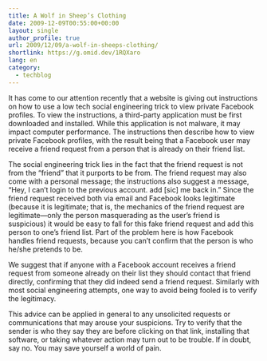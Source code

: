 ```yaml
---
title: A Wolf in Sheep’s Clothing
date: 2009-12-09T00:55:00+00:00
layout: single
author_profile: true
url: 2009/12/09/a-wolf-in-sheeps-clothing/
shortlink: https://g.omid.dev/1RQXaro
lang: en
category: 
  - techblog
---
```

It has come to our attention recently that a website is giving out instructions on how to use a low tech social engineering trick to view private Facebook profiles. To view the instructions, a third-party application must be first downloaded and installed. While this application is not malware, it may impact computer performance. The instructions then describe how to view private Facebook profiles, with the result being that a Facebook user may receive a friend request from a person that is already on their friend list.

The social engineering trick lies in the fact that the friend request is not from the “friend” that it purports to be from. The friend request may also come with a personal message; the instructions also suggest a message, “Hey, I can’t login to the previous account. add [sic] me back in.” Since the friend request received both via email and Facebook looks legitimate (because it is legitimate; that is, the mechanics of the friend request are legitimate—only the person masquerading as the user’s friend is suspicious) it would be easy to fall for this fake friend request and add this person to one’s friend list. Part of the problem here is how Facebook handles friend requests, because you can’t confirm that the person is who he/she pretends to be.

We suggest that if anyone with a Facebook account receives a friend request from someone already on their list they should contact that friend directly, confirming that they did indeed send a friend request. Similarly with most social engineering attempts, one way to avoid being fooled is to verify the legitimacy.

This advice can be applied in general to any unsolicited requests or communications that may arouse your suspicions. Try to verify that the sender is who they say they are before clicking on that link, installing that software, or taking whatever action may turn out to be trouble. If in doubt, say no. You may save yourself a world of pain.